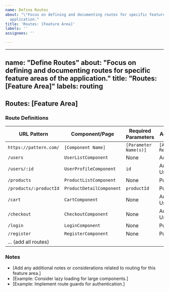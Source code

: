 ```yaml
---
name: Define Routes
about: "\"Focus on defining and documenting routes for specific feature areas of the
  application."
title: 'Routes: [Feature Area]'
labels: ''
assignees: ''

---
```


---
name: "Define Routes"
about: "Focus on defining and documenting routes for specific feature areas of the application."
title: "Routes: [Feature Area]"
labels: routing
---

## Routes: [Feature Area]

### Route Definitions

| URL Pattern | Component/Page | Required Parameters | Access Control |
|---|---|---|---|
| `https://pattern.com/` | `[Component Name]` | `[Parameter Name(s)]` | `[Access Requirement(s)]` |
| `/users` | `UserListComponent` | None | Admin Only |
| `/users/:id` | `UserProfileComponent` | `id` | Authenticated User |
| `/products` | `ProductListComponent` | None | Public |
| `/products/:productId` | `ProductDetailComponent` | `productId` | Public |
| `/cart` | `CartComponent` | None | Authenticated User |
| `/checkout` | `CheckoutComponent` | None | Authenticated User |
| `/login` | `LoginComponent` | None | Public |
| `/register` | `RegisterComponent` | None | Public |
| ... (add all routes)

### Notes

* [Add any additional notes or considerations related to routing for this feature area.]
* [Example: Consider lazy loading for large components.]
* [Example: Implement route guards for authentication.]
